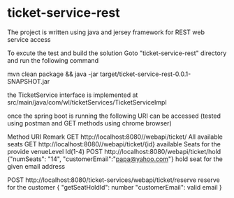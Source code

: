 # ticket-service-rest

The project  is written using java and jersey framework for REST web service access

To excute the test and build the solution 
Goto  "ticket-service-rest" directory and run the following command 

mvn clean package && java -jar target/ticket-service-rest-0.0.1-SNAPSHOT.jar


the  TicketService interface is implemented at src/main/java/com/wl/ticketServices/TicketServiceImpl

once the spring boot is running the following URI can be accessed 
(tested using postman and GET methods using chrome browser)


Method                              URI                                               Remark
GET                        http://localhost:8080//webapi/ticket/           All available seats
GET                        http://localhost:8080//webapi/ticket/{id}      available Seats for the provide venueLevel Id(1-4)
POST                       http://localhost:8080/webapi/ticket/hold
                            {"numSeats": "14", "customerEmail":"papa@yahoo.com"}   hold seat for the given email address

POST                        http://localhost:8080/ticket-services/webapi/ticket/reserve    reserve for the customer
                             {  "getSeatHoldId": number   "customerEmail": valid email  }

  

